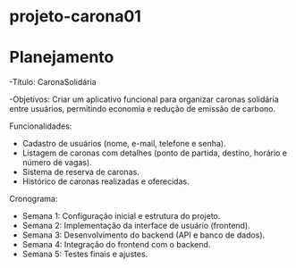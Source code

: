 # projeto-carona01
# Planejamento

-Título: CaronaSolidária 

-Objetivos: Criar um aplicativo funcional para organizar caronas solidária entre usuários, permitindo economia e redução de emissão de carbono.

Funcionalidades:
- Cadastro de usuários (nome, e-mail, telefone e senha).
- Listagem de caronas com detalhes (ponto de partida, destino, horário e número de vagas).
- Sistema de reserva de caronas.
- Histórico de caronas realizadas e oferecidas.
  
Cronograma:
- Semana 1: Configuração inicial e estrutura do projeto.
- Semana 2: Implementação da interface de usuário (frontend).
- Semana 3: Desenvolvimento do backend (API e banco de dados).
- Semana 4: Integração do frontend com o backend.
- Semana 5: Testes finais e ajustes.

